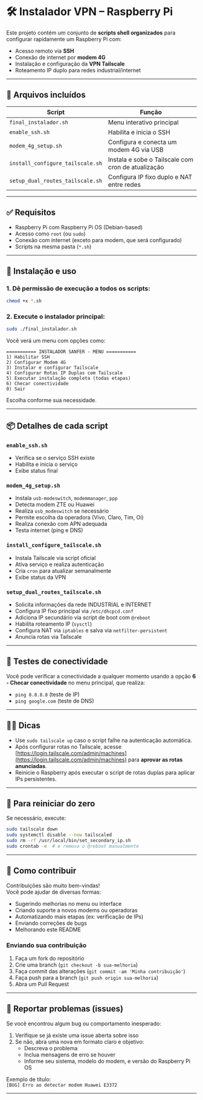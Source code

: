 # 🛠️ Instalador VPN – Raspberry Pi

Este projeto contém um conjunto de **scripts shell organizados** para configurar rapidamente um Raspberry Pi com:

- Acesso remoto via **SSH**
- Conexão de internet por **modem 4G**
- Instalação e configuração da **VPN Tailscale**
- Roteamento IP duplo para redes industrial/internet

---

## 📁 Arquivos incluídos

| Script | Função |
|--------|--------|
| `final_instalador.sh` | Menu interativo principal |
| `enable_ssh.sh` | Habilita e inicia o SSH |
| `modem_4g_setup.sh` | Configura e conecta um modem 4G via USB |
| `install_configure_tailscale.sh` | Instala e sobe o Tailscale com cron de atualização |
| `setup_dual_routes_tailscale.sh` | Configura IP fixo duplo e NAT entre redes |

---

## ✅ Requisitos

- Raspberry Pi com Raspberry Pi OS (Debian-based)
- Acesso como `root` (ou `sudo`)
- Conexão com internet (exceto para modem, que será configurado)
- Scripts na mesma pasta (`*.sh`)

---

## 🚀 Instalação e uso

### 1. Dê permissão de execução a todos os scripts:

```bash
chmod +x *.sh
```

### 2. Execute o instalador principal:

```bash
sudo ./final_instalador.sh
```

Você verá um menu com opções como:

```
=========== INSTALADOR SANFER - MENU ===========
1) Habilitar SSH
2) Configurar Modem 4G
3) Instalar e configurar Tailscale
4) Configurar Rotas IP Duplas com Tailscale
5) Executar instalação completa (todas etapas)
6) Checar conectividade
0) Sair
```

Escolha conforme sua necessidade.

---

## 📦 Detalhes de cada script

### `enable_ssh.sh`

- Verifica se o serviço SSH existe
- Habilita e inicia o serviço
- Exibe status final

### `modem_4g_setup.sh`

- Instala `usb-modeswitch`, `modemmanager`, `ppp`
- Detecta modem ZTE ou Huawei
- Realiza `usb_modeswitch` se necessário
- Permite escolha da operadora (Vivo, Claro, Tim, Oi)
- Realiza conexão com APN adequada
- Testa internet (ping e DNS)

### `install_configure_tailscale.sh`

- Instala Tailscale via script oficial
- Ativa serviço e realiza autenticação
- Cria `cron` para atualizar semanalmente
- Exibe status da VPN

### `setup_dual_routes_tailscale.sh`

- Solicita informações da rede INDUSTRIAL e INTERNET
- Configura IP fixo principal via `/etc/dhcpcd.conf`
- Adiciona IP secundário via script de boot com `@reboot`
- Habilita roteamento IP (`sysctl`)
- Configura NAT via `iptables` e salva via `netfilter-persistent`
- Anuncia rotas via Tailscale

---

## 🔧 Testes de conectividade

Você pode verificar a conectividade a qualquer momento usando a opção **6 - Checar conectividade** no menu principal, que realiza:

- `ping 8.8.8.8` (teste de IP)
- `ping google.com` (teste de DNS)

---

## 👨‍🔧 Dicas

- Use `sudo tailscale up` caso o script falhe na autenticação automática.
- Após configurar rotas no Tailscale, acesse [https://login.tailscale.com/admin/machines](https://login.tailscale.com/admin/machines) para **aprovar as rotas anunciadas**.
- Reinicie o Raspberry após executar o script de rotas duplas para aplicar IPs persistentes.

---

## 🧼 Para reiniciar do zero

Se necessário, execute:

```bash
sudo tailscale down
sudo systemctl disable --now tailscaled
sudo rm -rf /usr/local/bin/set_secondary_ip.sh
sudo crontab -e  # e remova o @reboot manualmente
```
---

## 🤝 Como contribuir

Contribuições são muito bem-vindas!  
Você pode ajudar de diversas formas:

- Sugerindo melhorias no menu ou interface
- Criando suporte a novos modems ou operadoras
- Automatizando mais etapas (ex: verificação de IPs)
- Enviando correções de bugs
- Melhorando este README

### Enviando sua contribuição

1. Faça um fork do repositório
2. Crie uma branch (`git checkout -b sua-melhoria`)
3. Faça commit das alterações (`git commit -am 'Minha contribuição'`)
4. Faça push para a branch (`git push origin sua-melhoria`)
5. Abra um Pull Request

---

## 🐞 Reportar problemas (issues)

Se você encontrou algum bug ou comportamento inesperado:

1. Verifique se já existe uma issue aberta sobre isso
2. Se não, abra uma nova em formato claro e objetivo:
   - Descreva o problema
   - Inclua mensagens de erro se houver
   - Informe seu sistema, modelo do modem, e versão do Raspberry Pi OS

Exemplo de título:  
`[BUG] Erro ao detectar modem Huawei E3372`

---

